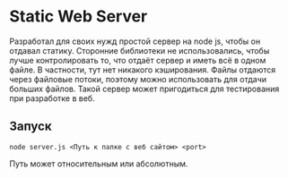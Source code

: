 # Static Web Server
Разработал для своих нужд простой сервер на node js, чтобы он отдавал статику. Сторонние библиотеки не использовались, чтобы лучше контролировать то, что отдаёт сервер и иметь всё в одном файле. В частности, тут нет никакого кэширования. Файлы отдаются через файловые потоки, поэтому можно использовать для отдачи больших файлов.
Такой сервер может пригодиться для тестирования при разработке в веб.

## Запуск

```
node server.js <Путь к папке с веб сайтом> <port>
```
Путь может относительным или абсолютным.
